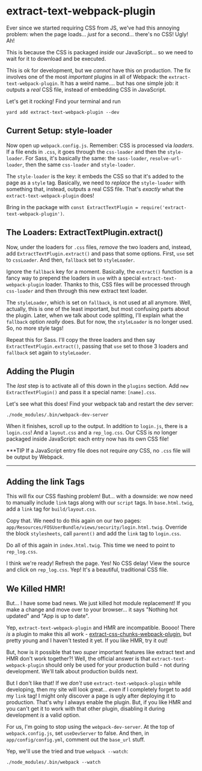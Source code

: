 # extract-text-webpack-plugin

Ever since we started requiring CSS from JS, we've had this annoying problem:
when the page loads... *just* for a second... there's no CSS! Ugly! Ah!

This is because the CSS is packaged *inside* our JavaScript... so we need to wait
for it to download and be executed.

This is ok for development, but we *cannot* have this on production. The fix involves
one of the most *important* plugins in all of Webpack: the
`extract-text-webpack-plugin`. It has a weird name.... but has one simple job:
it outputs a *real* CSS file, instead of embedding CSS in JavaScript.

Let's get it rocking! Find your terminal and run

```terminal
yard add extract-text-webpack-plugin --dev
```

## Current Setup: style-loader

Now open up `webpack.config.js`. Remember: CSS is processed via *loaders*. If a
file ends in `.css`, it goes through the `css-loader` and then the `style-loader`.
For Sass, it's basically the same: the `sass-loader`, `resolve-url-loader`, then
the same `css-loader` and `style-loader`.

The `style-loader` is the key: it embeds the CSS so that it's added to the page
as a `style` tag. Basically, we need to *replace* the `style-loader` with something
that, instead, outputs a real CSS file. That's *exactly* what the `extract-text-webpack-plugin`
does!

Bring in the package with `const ExtractTextPlugin = require('extract-text-webpack-plugin')`.

## The Loaders: ExtractTextPlugin.extract()

Now, under the loaders for `.css` files, *remove* the two loaders and, instead,
add `ExtractTextPlugin.extract()` and pass that some options. First,
`use` set to `cssLoader`. And then, `fallback` set to `styleLoader`.

Ignore the `fallback` key for a moment. Basically, the `extract()` function is a
fancy way to prepend the loaders in `use` with a special `extract-text-webpack-plugin`
loader. Thanks to this, CSS files will be processed through `css-loader` and then
through this new extract text loader.

The `styleLoader`, which is set on `fallback`, is not used at all anymore. Well,
actually, this is one of the least important, but most confusing parts about the
plugin. Later, when we talk about code splitting, I'll explain what the `fallback`
option *really* does. But for now, the `styleLoader` is no longer used. So, no more
style tags!

Repeat this for Sass. I'll copy the three loaders and then say
`ExtractTextPlugin.extract()`, passing that `use` set to those 3 loaders and
`fallback` set again to `styleLoader`.

## Adding the Plugin

The *last* step is to activate all of this down in the `plugins` section. Add
`new ExtractTextPlugin()` and pass it a special name: `[name].css`.

Let's see what this does! Find your webpack tab and restart the dev server:

```terminal-silent
./node_modules/.bin/webpack-dev-server
```

When it finishes, scroll up to the output. In addition to `login.js`, there is a
`login.css`! And a `layout.css` and a `rep_log.css`. Our CSS is *no* longer packaged
inside JavaScript: each entry now has its own CSS file!

***TIP
If a JavaScript entry file does not require *any* CSS, no `.css` file will be
output by Webpack.
***

## Adding the link Tags

This will fix our CSS flashing problem! But... with a downside: we now need to manually
include `link` tags along with our `script` tags. In `base.html.twig`, add a `link`
tag for `build/layout.css`.

Copy that. We need to do this again on our two pages:
`app/Resources/FOSUserBundle/views/security/login.html.twig`. Override the block
`stylesheets`, call `parent()` and add the `link` tag to `login.css`.

Do all of this again in `index.html.twig`. This time we need to point to `rep_log.css`.

I think we're ready! Refresh the page. Yes! No CSS delay! View the source and click
on `rep_log.css`. Yep! It's a beautiful, traditional CSS file.

## We Killed HMR!

But... I have some bad news. We just killed hot module replacement! If you make
a change and move over to your browser... it says "Nothing hot updated" and
"App is up to date".

Yep, `extract-text-webpack-plugin` and HMR are incompatible. Boooo! There *is* a
plugin to make this all work - [extract-css-chunks-webpack-plugin](https://github.com/faceyspacey/extract-css-chunks-webpack-plugin),
but pretty young and I haven't tested it yet. If you like HMR, try it out!

But, how is it possible that two *super* important features like extract text and
HMR don't work together?! Well, the official answer is that `extract-text-webpack-plugin`
should only be used for your production build - not during development. We'll talk
about production builds next.

But I don't like that! If we *don't* use `extract-text-webpack-plugin` while developing,
then my site will look great... *even* if I completely forget to add my `link` tag!
I might only discover a page is ugly after deploying it to production. That's why
I always enable the plugin. But, if you like HMR and you can't get it to work with
that other plugin, disabling it during development *is* a valid option.

For us, I'm going to stop using the `webpack-dev-server`. At the top of `webpack.config.js`,
set `useDevServer` to false. And then, in `app/config/config.yml`, comment out
the `base_url` stuff.

Yep, we'll use the tried and true `webpack --watch`:

```terminal-silent
./node_modules/.bin/webpack --watch
```
